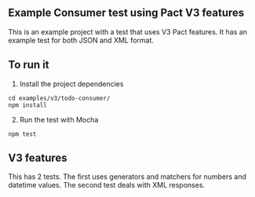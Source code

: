 ## Example Consumer test using Pact V3 features

This is an example project with a test that uses V3 Pact features. It has an example test for both JSON and XML format.

## To run it

1. Install the project dependencies

```console
cd examples/v3/todo-consumer/
npm install
```

2. Run the test with Mocha

```console
npm test
```

## V3 features

This has 2 tests. The first uses generators and matchers for numbers and datetime values. The second test deals with XML responses.